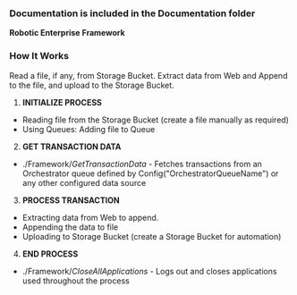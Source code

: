 ### Documentation is included in the Documentation folder ###


**Robotic Enterprise Framework**

### How It Works ###
Read a file, if any, from Storage Bucket. Extract data from Web and Append to the file, and upload to the Storage Bucket.  

1. **INITIALIZE PROCESS**
 + Reading file from the Storage Bucket (create a file manually as required)
 + Using Queues: Adding file to Queue

2. **GET TRANSACTION DATA**
 + ./Framework/*GetTransactionData* - Fetches transactions from an Orchestrator queue defined by Config("OrchestratorQueueName") or any other configured data source

3. **PROCESS TRANSACTION**
 + Extracting data from Web to append.
 + Appending the data to file
 + Uploading to Storage Bucket (create a Storage Bucket for automation)

4. **END PROCESS**
 + ./Framework/*CloseAllApplications* - Logs out and closes applications used throughout the process
